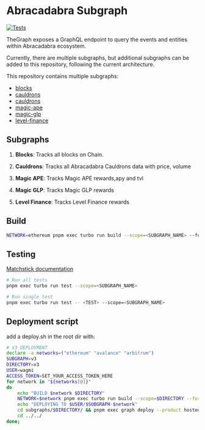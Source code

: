 # Abracadabra Subgraph

[![Tests](https://github.com/Abracadabra-money/abracadabra-subgraph/actions/workflows/tests.yml/badge.svg)](https://github.com/Abracadabra-money/abracadabra-subgraph/actions/workflows/tests.yml)

TheGraph exposes a GraphQL endpoint to query the events and entities within Abracadabra ecosystem.

Currently, there are multiple subgraphs, but additional subgraphs can be added to this repository, following the current architecture.

This repository contains multiple subgraphs:  

- [blocks](./subgraphs/blocks/README.md)
- [cauldrons](./subgraphs/cauldrons/README.md)
- [cauldrons](./subgraphs/cauldrons/README.md)
- [magic-ape](./subgraphs/magic-ape/README.md)
- [magic-glp](./subgraphs/magic-glp/README.md)
- [level-finance](./subgraphs/level-finance/README.md)

## Subgraphs

1. **Blocks**: Tracks all blocks on Chain.

2. **Cauldrons**: Tracks all Abracadabra Cauldrons data with price, volume

3. **Magic APE**: Tracks Magic APE rewards,apy and tvl

4. **Magic GLP**: Tracks Magic GLP rewards

5. **Level Finance**: Tracks Level Finance rewards
    

## Build

```sh
NETWORK=ethereum pnpm exec turbo run build --scope=<SUBGRAPH_NAME> --force
```

## Testing

[Matchstick documentation](https://thegraph.com/docs/developer/matchstick)

```sh
# Run all tests
pnpm exec turbo run test --scope=<SUBGRAPH_NAME>

# Run single test
pnpm exec turbo run test -- <TEST> --scope=<SUBGRAPH_NAME>
```

## Deployment script

add a deploy.sh in the root dir with:
```sh
# V3 DEPLOYMENT
declare -a networks=("ethereum" "avalance" "arbitrum")
SUBGRAPH=v3
DIRECTORY=v3
USER=wagmi
ACCESS_TOKEN=SET_YOUR_ACCESS_TOKEN_HERE
for network in "${networks[@]}"
do
    echo "BUILD $network $DIRECTORY" 
    NETWORK=$network pnpm exec turbo run build --scope=$DIRECTORY --force
    echo "DEPLOYING TO $USER/$SUBGRAPH-$network" 
    cd subgraphs/$DIRECTORY/ && pnpm exec graph deploy --product hosted-service $USER/$SUBGRAPH-$network --access-token $ACCESS_TOKEN
    cd ../../
done;
```
